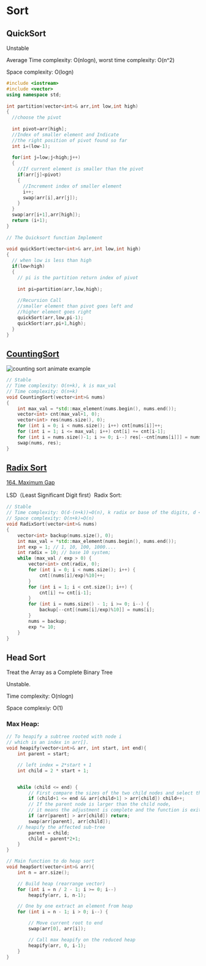 # Sort

## QuickSort

Unstable

Average Time complexity: O(nlogn), worst time complexity: O(n^2)

Space complexity: O(logn)

```c++
#include <iostream>
#include <vector>
using namespace std;
 
int partition(vector<int>& arr,int low,int high)
{
  //choose the pivot
   
  int pivot=arr[high];
  //Index of smaller element and Indicate
  //the right position of pivot found so far
  int i=(low-1);
   
  for(int j=low;j<high;j++)
  {
    //If current element is smaller than the pivot
    if(arr[j]<pivot)
    {
      //Increment index of smaller element
      i++;
      swap(arr[i],arr[j]);
    }
  }
  swap(arr[i+1],arr[high]);
  return (i+1);
}
 
// The Quicksort function Implement
            
void quickSort(vector<int>& arr,int low,int high)
{
  // when low is less than high
  if(low<high)
  {
    // pi is the partition return index of pivot
     
    int pi=partition(arr,low,high);
     
    //Recursion Call
    //smaller element than pivot goes left and
    //higher element goes right
    quickSort(arr,low,pi-1);
    quickSort(arr,pi+1,high);
  }
}
```

## [CountingSort](https://oi-wiki.org/basic/counting-sort/)

![counting sort animate example](https://oi-wiki.org/basic/images/counting-sort-animate.svg)

```c++
// Stable
// Time complexity: O(n+k), k is max_val
// Time complexity: O(n+k)
void CountingSort(vector<int>& nums)
{
    int max_val = *std::max_element(nums.begin(), nums.end());
    vector<int> cnt(max_val+1, 0);
    vector<int> res(nums.size(), 0);
    for (int i = 0; i < nums.size(); i++) cnt[nums[i]]++;
    for (int i = 1; i <= max_val; i++) cnt[i] += cnt[i-1];
    for (int i = nums.size()-1; i >= 0; i--) res[--cnt[nums[i]]] = nums[i];
    swap(nums, res);
}
```

## [Radix Sort](https://oi-wiki.org/basic/radix-sort/)

[164. Maximum Gap](https://leetcode.com/problems/maximum-gap/)

LSD（Least Significant Digit first）Radix Sort:

```c++
// Stable
// Time complexity: O(d⋅(n+k))≈O(n), k radix or base of the digits, d <= 10.
// Space complexity: O(n+k)≈O(n)
void RadixSort(vector<int>& nums) 
{
	vector<int> backup(nums.size(), 0);
	int max_val = *std::max_element(nums.begin(), nums.end());
	int exp = 1; // 1, 10, 100, 1000....
	int radix = 10; // base 10 system;
	while (max_val / exp > 0) {
		vector<int> cnt(radix, 0);
		for (int i = 0; i < nums.size(); i++) {
			cnt[(nums[i]/exp)%10]++;
		}
		for (int i = 1; i < cnt.size(); i++) {
			cnt[i] += cnt[i-1];
		}
		for (int i = nums.size() - 1; i >= 0; i--) {
			backup[--cnt[(nums[i]/exp)%10]] = nums[i];
		}
		nums = backup;
		exp *= 10;
	}
}
```

## Head Sort

Treat the Array as a Complete Binary Tree

Unstable.

Time complexity: O(nlogn)

Space complexiy: O(1)

### Max Heap:

```c++
// To heapify a subtree rooted with node i
// which is an index in arr[].
void heapify(vector<int>& arr, int start, int end){
    int parent = start;

    // left index = 2*start + 1
    int child = 2 * start + 1;


	while (child <= end) {
		// First compare the sizes of the two child nodes and select the largest one
		if (child+1 <= end && arr[child+1] > arr[child]) child++;
		// If the parent node is larger than the child node, 
		// it means the adjustment is complete and the function is exited directly.
		if (arr[parent] > arr[child]) return;
		swap(arr[parent], arr[child]);
    // heapify the affected sub-tree
		parent = child;
		child = parent*2+1;
	}
}

// Main function to do heap sort
void heapSort(vector<int>& arr){
    int n = arr.size();

    // Build heap (rearrange vector)
    for (int i = n / 2 - 1; i >= 0; i--)
        heapify(arr, i, n-1);

    // One by one extract an element from heap
    for (int i = n - 1; i > 0; i--) {

        // Move current root to end
        swap(arr[0], arr[i]);

        // Call max heapify on the reduced heap
        heapify(arr, 0, i-1);
    }
}
```

